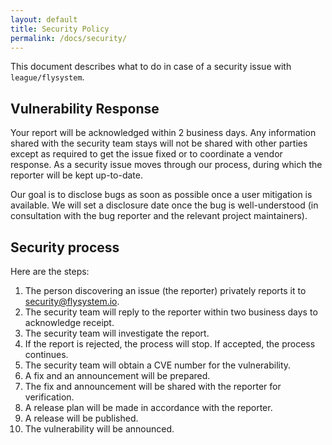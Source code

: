 ```yaml
---
layout: default
title: Security Policy
permalink: /docs/security/
---
```


This document describes what to do in case of a security issue with `league/flysystem`.

## Vulnerability Response

Your report will be acknowledged within 2 business days. Any information shared with
the security team stays will not be shared with other parties except as required to
get the issue fixed or to coordinate a vendor response. As a security issue moves
through our process, during which the reporter will be kept up-to-date.

Our goal is to disclose bugs as soon as possible once a user mitigation is available.
We will set a disclosure date once the bug is well-understood (in consultation with
the bug reporter and the relevant project maintainers).

## Security process

Here are the steps:

1. The person discovering an issue (the reporter) privately reports it to
   <a href="mailto:security@flysystem.io">security@flysystem.io</a>.
2. The security team will reply to the reporter within two business days to acknowledge receipt.
3. The security team will investigate the report.
4. If the report is rejected, the process will stop. If accepted, the process continues.
5. The security team will obtain a CVE number for the vulnerability.
6. A fix and an announcement will be prepared.
7. The fix and announcement will be shared with the reporter for verification.
8. A release plan will be made in accordance with the reporter.
9. A release will be published.
10. The vulnerability will be announced. 
